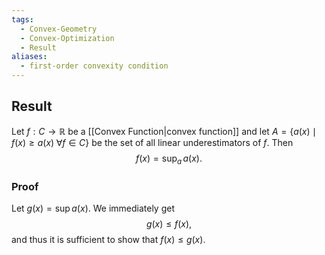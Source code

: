 ```yaml
---
tags:
  - Convex-Geometry
  - Convex-Optimization
  - Result
aliases:
  - first-order convexity condition
---
```

## Result

Let $f : C \to \mathbb{R}$ be a [[Convex Function|convex function]] and let $A = \left\{ a(x) \; \mid \; f(x) \geq a(x) \; \forall f\in C \right\}$ be the set of all linear underestimators of $f$. Then 
$$
f(x) = \mathrm{sup}_{a}\, a(x).
$$

### Proof

Let $g(x) = \mathrm{sup}\,a(x)$. We immediately get
$$
g(x) \leq f(x),
$$
and thus it is sufficient to show that $f(x) \leq g(x)$.
